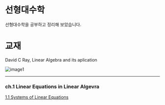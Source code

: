 # 선형대수학
선형대수학을 공부하고 정리해 보았습니다.

# 교재
David C Ray, Linear Algebra and its aplication

![image1](https://user-images.githubusercontent.com/75726938/105344846-d3642380-5c26-11eb-8cca-30c8a328cf7d.JPG)


---

### ch.1 Linear Equations in Linear Algevra
[1.1 Systems of Linear Equations](https://deep-learning-study.tistory.com/294)
